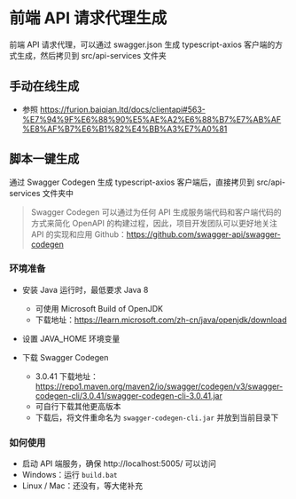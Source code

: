# 前端 API 请求代理生成

前端 API 请求代理，可以通过 swagger.json 生成 typescript-axios 客户端的方式生成，然后拷贝到 src/api-services 文件夹

## 手动在线生成

- 参照 https://furion.baiqian.ltd/docs/clientapi#563-%E7%94%9F%E6%88%90%E5%AE%A2%E6%88%B7%E7%AB%AF%E8%AF%B7%E6%B1%82%E4%BB%A3%E7%A0%81

## 脚本一键生成

通过 Swagger Codegen 生成 typescript-axios 客户端后，直接拷贝到 src/api-services 文件夹中

> Swagger Codegen 可以通过为任何 API 生成服务端代码和客户端代码的方式来简化 OpenAPI 的构建过程，因此，项目开发团队可以更好地关注 API 的实现和应用
> Github：https://github.com/swagger-api/swagger-codegen

### 环境准备

- 安装 Java 运行时，最低要求 Java 8

  - 可使用 Microsoft Build of OpenJDK
  - 下载地址：https://learn.microsoft.com/zh-cn/java/openjdk/download

- 设置 JAVA_HOME 环境变量
- 下载 Swagger Codegen

  - 3.0.41 下载地址：https://repo1.maven.org/maven2/io/swagger/codegen/v3/swagger-codegen-cli/3.0.41/swagger-codegen-cli-3.0.41.jar
  - 可自行下载其他更高版本
  - 下载后，将文件重命名为 `swagger-codegen-cli.jar` 并放到当前目录下

### 如何使用

- 启动 API 端服务，确保 http://localhost:5005/ 可以访问
- Windows：运行 `build.bat`
- Linux / Mac：还没有，等大佬补充
